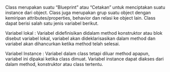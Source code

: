 Class merupakan suatu “Blueprint” atau “Cetakan” untuk menciptakan suatu instance dari object. Class juga merupakan grup suatu object dengan kemiripan attributes/properties, behavior dan relasi ke object lain.
Class dapat berisi salah satu jenis variabel berikut.

Variabel lokal : Variabel didefinisikan didalam method konstruktor atau blok disebut variabel lokal, variabel akan dideklarisasikan dalam method dan variabel akan dihancurkan ketika method telah selesai.

Variabel Instance : Variabel dalam class tetapi diluar method apapun, variabel ini dipakai ketika class dimuat. Variabel instance dapat diakses dari dalam method, konstruktor atau class tertentu.
